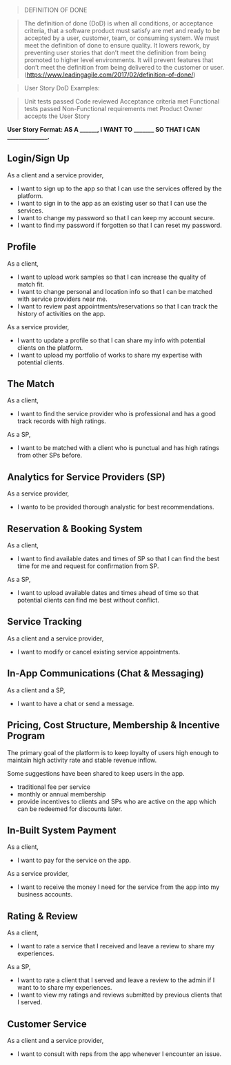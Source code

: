 > DEFINITION OF DONE

> The definition of done (DoD) is when all conditions, or acceptance criteria, that a software product must satisfy are met and ready to be accepted by a user, customer, team, or consuming system.  We must meet the definition of done to ensure quality.  It lowers rework, by preventing user stories that don’t meet the definition from being promoted to higher level environments. It will prevent features that don’t meet the definition from being delivered to the customer or user.
(https://www.leadingagile.com/2017/02/definition-of-done/)

> User Story DoD Examples:

> Unit tests passed
Code reviewed
Acceptance criteria met
Functional tests passed
Non-Functional requirements met
Product Owner accepts the User Story


**User Story Format: AS A ______, I WANT TO _______ SO THAT I CAN ______________.**

## Login/Sign Up

As a client and a service provider,

- I want to sign up to the app so that I can use the services offered by the platform.
- I want to sign in to the app as an existing user so that I can use the services.
- I want to change my password so that I can keep my account secure.
- I want to find my password if forgotten so that I can reset my password.

## Profile

As a client, 

- I want to upload work samples so that I can increase the quality of match fit.
- I want to change personal and location info so that I can be matched with service providers near me.
- I want to review past appointments/reservations so that I can track the history of activities on the app.

As a service provider,

- I want to update a profile so that I can share my info with potential clients on the platform.
- I want to upload my portfolio of works to share my expertise with potential clients.

## The Match

As a client,

- I want to find the service provider who is professional and has a good track records with high ratings.

As a SP,

- I want to be matched with a client who is punctual and has high ratings from other SPs before.

## Analytics for Service Providers (SP)

As a service provider,

- I wanto to be provided thorough analystic for best recommendations.

## Reservation & Booking System

As a client,

- I want to find available dates and times of SP so that I can find the best time for me and request for confirmation from SP.

As a SP,

- I want to upload available dates and times ahead of time so that potential clients can find me best without conflict. 

## Service Tracking

As a client and a service provider,

- I want to modify or cancel existing service appointments.


## In-App Communications (Chat & Messaging)

As a client and a SP,

- I want to have a chat or send a message.

## Pricing, Cost Structure, Membership & Incentive Program

The primary goal of the platform is to keep loyalty of users high enough to maintain high activity rate and stable revenue inflow.

Some suggestions have been shared to keep users in the app.
- traditional fee per service 
- monthly or annual membership
- provide incentives to clients and SPs who are active on the app which can be redeemed for discounts later.


## In-Built System Payment

As a client,

- I want to pay for the service on the app.

As a service provider,

- I want to receive the money I need for the service from the app into my business accounts.

## Rating & Review

As a client,

- I want to rate a service that I received and leave a review to share my experiences.

As a SP,

- I want to rate a client that I served and leave a review to the admin if I want to to share my experiences.
- I want to view my ratings and reviews submitted by previous clients that I served.

## Customer Service

As a client and a service provider,

- I want to consult with reps from the app whenever I encounter an issue.

